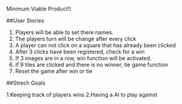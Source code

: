 
Minimum Viable Product!!

##User Stories

1. Players will be able to set there names.
2. The players turn will be change after every click
3. A player can not click on a square that has already been clicked
4. After 3 clicks have been registered, check for a win
5. If 3 images are in a row, win function will be activated.
6. if 9 tiles are clicked and there is no winner, tie game function
7. Reset the game after win or tie

##Strech Goals

1.Keeping track of players wins
2.Having a Al to play against